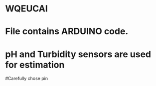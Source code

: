 # WQEUCAI
# File contains ARDUINO code.
# pH and Turbidity sensors are used for estimation
#Carefully chose pin
